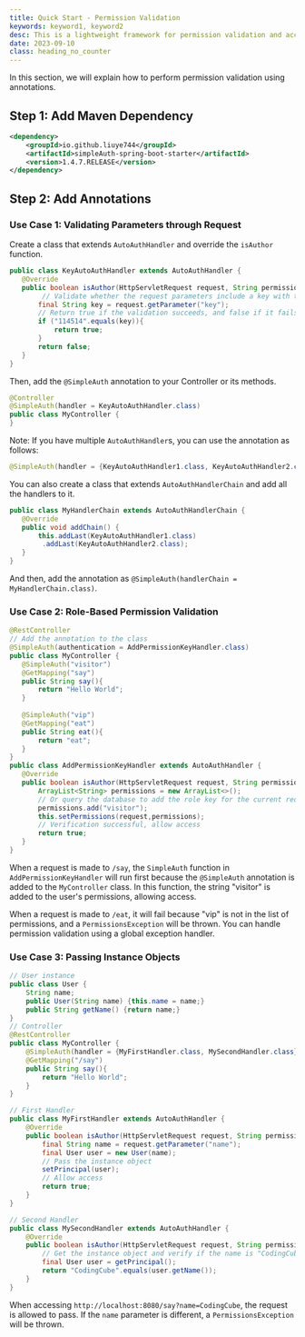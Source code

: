 ```yaml
---
title: Quick Start - Permission Validation
keywords: keyword1, keyword2
desc: This is a lightweight framework for permission validation and access control based on SpringBoot. It is suitable for lightweight and progressive projects.
date: 2023-09-10
class: heading_no_counter
---
```


In this section, we will explain how to perform permission validation using annotations.

## Step 1: Add Maven Dependency
```xml
<dependency>
    <groupId>io.github.liuye744</groupId>
    <artifactId>simpleAuth-spring-boot-starter</artifactId>
    <version>1.4.7.RELEASE</version>
</dependency>
```

## Step 2: Add Annotations

### Use Case 1: Validating Parameters through Request

Create a class that extends `AutoAuthHandler` and override the `isAuthor` function.

```java
public class KeyAutoAuthHandler extends AutoAuthHandler {
   @Override
   public boolean isAuthor(HttpServletRequest request, String permission) {
        // Validate whether the request parameters include a key with the value "114514".
       final String key = request.getParameter("key");
       // Return true if the validation succeeds, and false if it fails, which will throw a PermissionsException.
       if ("114514".equals(key)){
           return true;
       }
       return false;
   }
}
```

Then, add the `@SimpleAuth` annotation to your Controller or its methods.

```java
@Controller
@SimpleAuth(handler = KeyAutoAuthHandler.class)
public class MyController {
}
```

Note: If you have multiple `AutoAuthHandler`s, you can use the annotation as follows:

```java
@SimpleAuth(handler = {KeyAutoAuthHandler1.class, KeyAutoAuthHandler2.class})
```

You can also create a class that extends `AutoAuthHandlerChain` and add all the handlers to it.

```java
public class MyHandlerChain extends AutoAuthHandlerChain {
   @Override
   public void addChain() {
       this.addLast(KeyAutoAuthHandler1.class)
        .addLast(KeyAutoAuthHandler2.class);
   }
}
```

And then, add the annotation as `@SimpleAuth(handlerChain = MyHandlerChain.class)`.

### Use Case 2: Role-Based Permission Validation

```java
@RestController
// Add the annotation to the class
@SimpleAuth(authentication = AddPermissionKeyHandler.class)
public class MyController {
   @SimpleAuth("visitor")
   @GetMapping("say")
   public String say(){
       return "Hello World";
   }
   
   @SimpleAuth("vip")
   @GetMapping("eat")
   public String eat(){
       return "eat";
   }
}
public class AddPermissionKeyHandler extends AutoAuthHandler {
   @Override
   public boolean isAuthor(HttpServletRequest request, String permission) {
       ArrayList<String> permissions = new ArrayList<>();
       // Or query the database to add the role key for the current request
       permissions.add("visitor");
       this.setPermissions(request,permissions);
       // Verification successful, allow access
       return true;
   }
}
```

When a request is made to `/say`, the `SimpleAuth` function in `AddPermissionKeyHandler` will run first because the `@SimpleAuth` annotation is added to the `MyController` class. In this function, the string "visitor" is added to the user's permissions, allowing access.

When a request is made to `/eat`, it will fail because "vip" is not in the list of permissions, and a `PermissionsException` will be thrown. You can handle permission validation using a global exception handler.

### Use Case 3: Passing Instance Objects

```java
// User instance
public class User {
    String name;
    public User(String name) {this.name = name;}
    public String getName() {return name;}
}
// Controller
@RestController
public class MyController {
    @SimpleAuth(handler = {MyFirstHandler.class, MySecondHandler.class})
    @GetMapping("/say")
    public String say(){
        return "Hello World";
    }
}

// First Handler
public class MyFirstHandler extends AutoAuthHandler {
    @Override
    public boolean isAuthor(HttpServletRequest request, String permission) {
        final String name = request.getParameter("name");
        final User user = new User(name);
        // Pass the instance object
        setPrincipal(user);
        // Allow access
        return true;
    }
}

// Second Handler
public class MySecondHandler extends AutoAuthHandler {
    @Override
    public boolean isAuthor(HttpServletRequest request, String permission) {
        // Get the instance object and verify if the name is "CodingCube"
        final User user = getPrincipal();
        return "CodingCube".equals(user.getName());
    }
}
```

When accessing `http://localhost:8080/say?name=CodingCube`, the request is allowed to pass. If the `name` parameter is different, a `PermissionsException` will be thrown.
